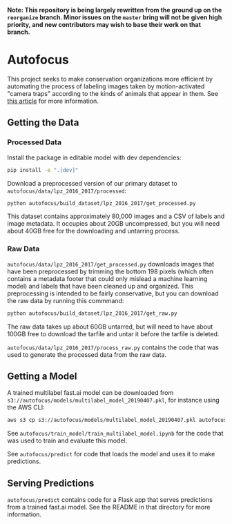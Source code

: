 **Note: This repository is being largely rewritten from the ground up on the `reorganize` branch. Minor issues on the `master` bring will not be given high priority, and new contributors may wish to base their work on that branch.**

# Autofocus

This project seeks to make conservation organizations more efficient by automating the process of labeling images taken by motion-activated "camera traps" according to the kinds of animals that appear in them. See [this article](https://www.uptake.org/impact/special-projects) for more information.

## Getting the Data

### Processed Data

Install the package in editable model with dev dependencies:

```bash
pip install -e ".[dev]"
```

Download a preprocessed version of our primary dataset to `autofocus/data/lpz_2016_2017/processed`:

```bash
python autofocus/build_dataset/lpz_2016_2017/get_processed.py
```

This dataset contains approximately 80,000 images and a CSV of labels and image metadata. It occupies about 20GB uncompressed, but you will need about 40GB free for the downloading and untarring process.

### Raw Data

`autofocus/data/lpz_2016_2017/get_processed.py` downloads images that have been preprocessed by trimming the bottom 198 pixels (which often contains a metadata footer that could only mislead a machine learning model) and labels that have been cleaned up and organized. This preprocessing is intended to be fairly conservative, but you can download the raw data by running this commmand:

```bash
python autofocus/build_dataset/lpz_2016_2017/get_raw.py
```

The raw data takes up about 60GB untarred, but will need to have about 100GB free to download the tarfile and untar it before the tarfile is deleted.

`autofocus/data/lpz_2016_2017/process_raw.py` contains the code that was used to generate the processed data from the raw data.

## Getting a Model

A trained multilabel fast.ai model can be downloaded from `s3://autofocus/models/multilabel_model_20190407.pkl`, for instance using the AWS CLI: 

```bash
aws s3 cp s3://autofocus/models/multilabel_model_20190407.pkl autofocus/predict/models
```

See `autofocus/train_model/train_multilabel_model.ipynb` for the code that was used to train and evaluate this model.

See `autofocus/predict` for code that loads the model and uses it to make predictions.

## Serving Predictions

`autofocus/predict` contains code for a Flask app that serves predictions from a trained fast.ai model. See the README in that directory for more information.
